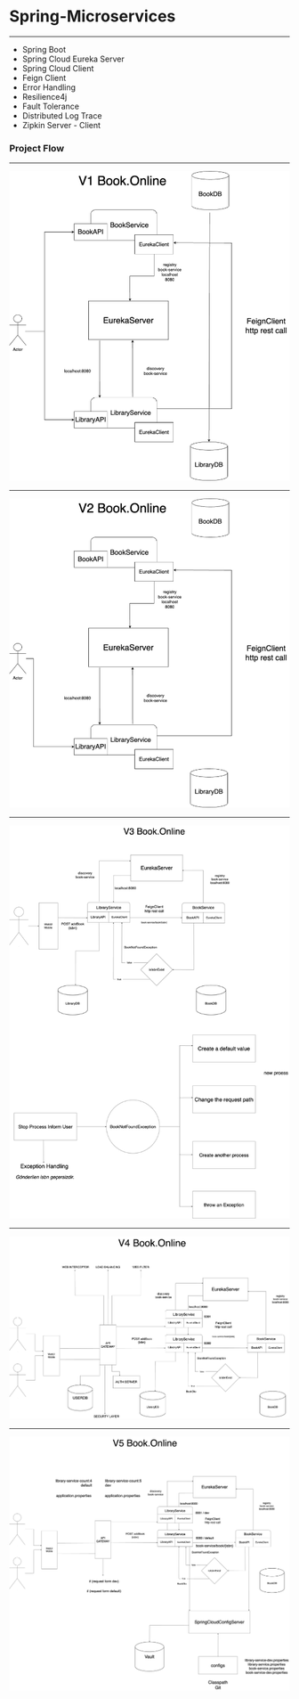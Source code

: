 # Spring-Microservices
***
- Spring Boot
- Spring Cloud Eureka Server
- Spring Cloud Client
- Feign Client
- Error Handling
- Resilience4j 
- Fault Tolerance
- Distributed Log Trace
- Zipkin Server - Client


### Project Flow
***
![v1BookOnline](./res/V1BookOnline.png)
***
![v2BookOnline](./res/V2BookOnline.png)
***
![v3BookOnline](./res/V3BookOnline.png)
***
![v4BookOnline](./res/V4BookOnline.png)
***
![v5BookOnline](./res/V5BookOnline.png)